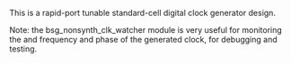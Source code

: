 This is a rapid-port tunable standard-cell digital clock generator design. 

Note: the bsg_nonsynth_clk_watcher module is very useful for monitoring the and frequency and phase of the generated clock, for debugging and testing.
